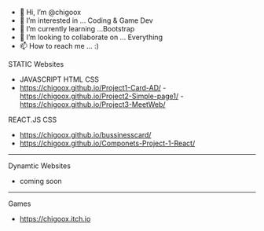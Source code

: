 - 👋 Hi, I’m @chigoox
- 👀 I’m interested in ... Coding & Game Dev
- 🌱 I’m currently learning ...Bootstrap
- 💞️ I’m looking to collaborate on ... Everything
- 📫 How to reach me ... :)

STATIC Websites
- JAVASCRIPT HTML CSS
- https://chigoox.github.io/Project1-Card-AD/
-https://chigoox.github.io/Project2-Simple-page1/
-https://chigoox.github.io/Project3-MeetWeb/

REACT.JS CSS
- https://chigoox.github.io/bussinesscard/
- https://chigoox.github.io/Componets-Project-1-React/
-----------------------------------------------------------
Dynamtic Websites
- coming soon
-----------------------------------------------------------
Games
- https://chigoox.itch.io
